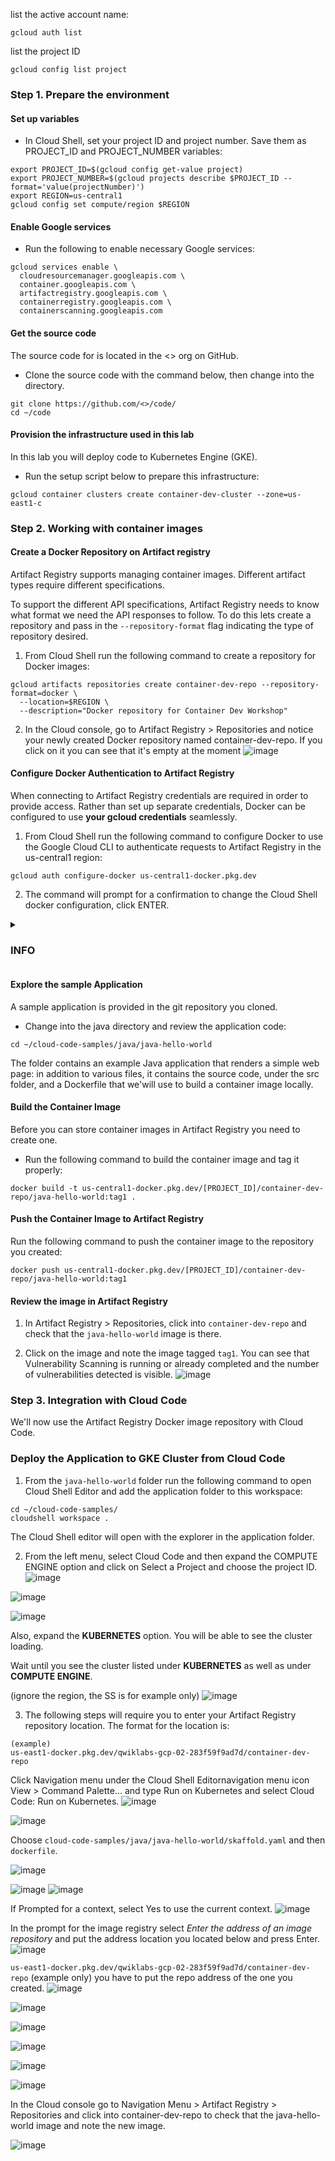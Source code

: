 list the active account name:

```
gcloud auth list
```

list the project ID

```
gcloud config list project
```

### Step 1. Prepare the environment
#### Set up variables
* In Cloud Shell, set your project ID and project number. Save them as PROJECT_ID and PROJECT_NUMBER variables:
```
export PROJECT_ID=$(gcloud config get-value project)
export PROJECT_NUMBER=$(gcloud projects describe $PROJECT_ID --format='value(projectNumber)')
export REGION=us-central1
gcloud config set compute/region $REGION
```

#### Enable Google services
* Run the following to enable necessary Google services:
```
gcloud services enable \
  cloudresourcemanager.googleapis.com \
  container.googleapis.com \
  artifactregistry.googleapis.com \
  containerregistry.googleapis.com \
  containerscanning.googleapis.com  
```

#### Get the source code
The source code for is located in the <> org on GitHub.

* Clone the source code with the command below, then change into the directory.
```
git clone https://github.com/<>/code/
cd ~/code
```
#### Provision the infrastructure used in this lab
In this lab you will deploy code to Kubernetes Engine (GKE).

* Run the setup script below to prepare this infrastructure:
```
gcloud container clusters create container-dev-cluster --zone=us-east1-c
```


### Step 2. Working with container images
#### Create a Docker Repository on Artifact registry
Artifact Registry supports managing container images. Different artifact types require different specifications.

To support the different API specifications, Artifact Registry needs to know what format we need the API responses to follow. To do this lets create a repository and pass in the `--repository-format` flag indicating the type of repository desired.

1. From Cloud Shell run the following command to create a repository for Docker images:
```
gcloud artifacts repositories create container-dev-repo --repository-format=docker \
  --location=$REGION \
  --description="Docker repository for Container Dev Workshop"

```
2. In the Cloud console, go to Artifact Registry > Repositories and notice your newly created Docker repository named container-dev-repo. If you click on it you can see that it's empty at the moment
![image](https://github.com/user-attachments/assets/59b19bfe-4db2-4561-882b-385c32d515b1)

#### Configure Docker Authentication to Artifact Registry
When connecting to Artifact Registry credentials are required in order to provide access. Rather than set up separate credentials, Docker can be configured to use **your gcloud credentials** seamlessly.

1. From Cloud Shell run the following command to configure Docker to use the Google Cloud CLI to authenticate requests to Artifact Registry in the us-central1 region:
```
gcloud auth configure-docker us-central1-docker.pkg.dev
```

2. The command will prompt for a confirmation to change the Cloud Shell docker configuration, click ENTER.

<details>
<summary><H3>INFO</H3> </summary> 

<p>The command `gcloud auth configure-docker us-central1-docker.pkg.dev` serves to configure Docker to use the Google Cloud CLI's credential helper for authentication with Google Artifact Registry. Here's a breakdown of what each part does:

* **gcloud auth:** This part of the command invokes the Google Cloud CLI's authentication features.
* **configure-docker:** This subcommand specifically focuses on configuring Docker for authentication.
* **us-central1-docker.pkg.dev:** This argument specifies the hostname of the Google Artifact Registry you want to authenticate with. In this case, it points to the registry in the `us-central1` region.

**Overall, this command sets up Docker to automatically use your logged-in Google Cloud account's credentials when pulling or pushing images to the specified Artifact Registry.** This eliminates the need to manually provide credentials each time you interact with the registry.

Here's a deeper dive into how it works:

1. **Credential Helper:** The `gcloud auth configure-docker` command configures Docker to use the `gcloud` credential helper. This helper acts as an intermediary between Docker and the Google Cloud authentication system.
2. **Active Account Credentials:** When you use Docker commands that require authentication, the credential helper checks for your active Google Cloud account session. If you're logged in with `gcloud auth login`, it retrieves your credentials from the local storage.
3. **Automatic Authentication:** The credential helper then uses your retrieved credentials to automatically authenticate with the specified Artifact Registry (us-central1-docker.pkg.dev in this case).
4. **Seamless Interaction:** This process allows Docker to seamlessly pull and push images to the registry without requiring separate login commands.

**Benefits of using `gcloud auth configure-docker`:**

- **Convenience:** Saves time by automatically authenticating with the registry.
- **Security:** Leverages existing Google Cloud credentials, reducing the need to manage separate credentials for Docker.
- **Simplicity:** Streamlines the workflow by eliminating manual login steps.

**Important Notes:**

- This command assumes you have already installed and initialized the Google Cloud CLI.
- This method relies on the active user account in your gcloud session. 
- For enhanced security, consider using service accounts with specific IAM permissions for Artifact Registry access instead of user accounts.
</p>
</details>

#### Explore the sample Application
A sample application is provided in the git repository you cloned.

* Change into the java directory and review the application code:
```
cd ~/cloud-code-samples/java/java-hello-world
```
The folder contains an example Java application that renders a simple web page: in addition to various files, it contains the source code, under the src folder, and a Dockerfile that we'will use to build a container image locally.

#### Build the Container Image
Before you can store container images in Artifact Registry you need to create one.

* Run the following command to build the container image and tag it properly:
```
docker build -t us-central1-docker.pkg.dev/[PROJECT_ID]/container-dev-repo/java-hello-world:tag1 .
```
#### Push the Container Image to Artifact Registry
Run the following command to push the container image to the repository you created:
```
docker push us-central1-docker.pkg.dev/[PROJECT_ID]/container-dev-repo/java-hello-world:tag1
```
#### Review the image in Artifact Registry
1. In Artifact Registry > Repositories, click into `container-dev-repo` and check that the `java-hello-world` image is there.

2. Click on the image and note the image tagged `tag1`. You can see that Vulnerability Scanning is running or already completed and the number of vulnerabilities detected is visible.
![image](https://github.com/user-attachments/assets/b7263098-1ed0-418b-adbf-0146cf13d5b6)

### Step 3. Integration with Cloud Code
We'll now use the Artifact Registry Docker image repository with Cloud Code.

### Deploy the Application to GKE Cluster from Cloud Code
1. From the `java-hello-world` folder run the following command to open Cloud Shell Editor and add the application folder to this workspace:
```
cd ~/cloud-code-samples/
cloudshell workspace .
```
  
The Cloud Shell editor will open with the explorer in the application folder.


2. From the left menu, select Cloud Code and then expand the COMPUTE ENGINE option and click on Select a Project and choose the project ID.
![image](https://github.com/user-attachments/assets/3c80de33-4558-453a-b331-6b87c25c1649)

![image](https://github.com/user-attachments/assets/b23e4e40-e638-47cc-b87d-e1fb0cf7cb27)

![image](https://github.com/user-attachments/assets/4538fa78-9571-4ec4-afff-5eae47fb8d7d)

Also, expand the **KUBERNETES** option. You will be able to see the cluster loading.

Wait until you see the cluster listed under **KUBERNETES** as well as under **COMPUTE ENGINE**.

(ignore the region, the SS is for example only)
![image](https://github.com/user-attachments/assets/407e7e26-7ebf-4149-8709-4197fedb5be9)

3. The following steps will require you to enter your Artifact Registry repository location. The format for the location is:
```
(example)
us-east1-docker.pkg.dev/qwiklabs-gcp-02-283f59f9ad7d/container-dev-repo  
```
Click Navigation menu under the Cloud Shell Editornavigation menu icon View > Command Palette... and type Run on Kubernetes and select Cloud Code: Run on Kubernetes.
![image](https://github.com/user-attachments/assets/0b59c110-ca35-472b-a79f-19b05f7667aa)

![image](https://github.com/user-attachments/assets/4e5512fc-4c07-4489-9384-da97fdf9e0ca)

Choose `cloud-code-samples/java/java-hello-world/skaffold.yaml` and then `dockerfile`.

![image](https://github.com/user-attachments/assets/c15de1c2-3983-49db-9e5b-7319677bb688)

![image](https://github.com/user-attachments/assets/c37935c4-56ea-41cc-8f58-e9a33919a635)
![image](https://github.com/user-attachments/assets/7ee1b3ed-8e00-41ef-a2e4-0a4e2cf836dd)

If Prompted for a context, select Yes to use the current context.
![image](https://github.com/user-attachments/assets/2ba6aad3-683f-4e00-b658-ae6ba88b9402)

In the prompt for the image registry select *Enter the address of an image repository* and put the address location you located below and press Enter.
![image](https://github.com/user-attachments/assets/43ed0353-f07e-4ef0-8f17-bfac10df4c9a)

`us-east1-docker.pkg.dev/qwiklabs-gcp-02-283f59f9ad7d/container-dev-repo` (example only) you have to put the repo address of the one you created.
![image](https://github.com/user-attachments/assets/92deebdb-f275-4585-bd5b-85c8f1e6ca95)

![image](https://github.com/user-attachments/assets/2a64e4f0-a4b3-451f-8dba-51af7f0d6283)

![image](https://github.com/user-attachments/assets/0782d1c8-e6a7-40f1-a7c2-c15712b2375a)

![image](https://github.com/user-attachments/assets/87c8e647-a585-46d7-8f22-99fef60a6345)

![image](https://github.com/user-attachments/assets/b59aec2c-ed46-48a9-bfb4-8165de9b9020)

![image](https://github.com/user-attachments/assets/8a38c8c8-8020-4883-b6bb-4c2d04b1abbf)

In the Cloud console go to Navigation Menu > Artifact Registry > Repositories and click into container-dev-repo to check that the java-hello-world image and note the new image.

![image](https://github.com/user-attachments/assets/0caaac5e-0acd-4a54-82a3-c0817dd0015d)

